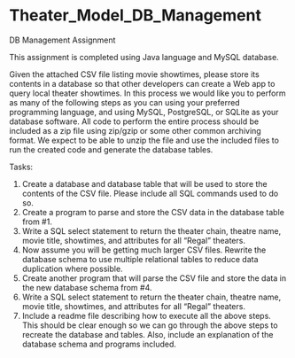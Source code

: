 # Theater_Model_DB_Management

DB Management Assignment


This assignment is completed using Java language and MySQL database.

Given the attached CSV file listing movie showtimes, please store its contents in a database so that
other developers can create a Web app to query local theater showtimes.
In this process we would like you to perform as many of the following steps as you can using your
preferred programming language, and using MySQL, PostgreSQL, or SQLite as your database software.
All code to perform the entire process should be included as a zip file using zip/gzip or some other
common archiving format. We expect to be able to unzip the file and use the included files to run the
created code and generate the database tables.


Tasks:
1. Create a database and database table that will be used to store the contents of the CSV file.
Please include all SQL commands used to do so.
2. Create a program to parse and store the CSV data in the database table from #1.
3. Write a SQL select statement to return the theater chain, theatre name, movie title, showtimes,
and attributes for all “Regal” theaters.
4. Now assume you will be getting much larger CSV files. Rewrite the database schema to use
multiple relational tables to reduce data duplication where possible.
5. Create another program that will parse the CSV file and store the data in the new database
schema from #4.
6. Write a SQL select statement to return the theater chain, theatre name, movie title, showtimes,
and attributes for all “Regal” theaters.
7. Include a readme file describing how to execute all the above steps. This should be clear
enough so we can go through the above steps to recreate the database and tables. Also, include
an explanation of the database schema and programs included.
